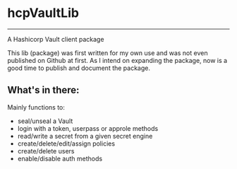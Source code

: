 # hcpVaultLib
___

A Hashicorp Vault client package

This lib (package) was first written for my own use and was not even published on Github at first.
As I intend on expanding the package, now is a good time to publish and document the package.


## What's in there:

Mainly functions to:
- seal/unseal a Vault
- login with a token, userpass or approle methods
- read/write a secret from a given secret engine
- create/delete/edit/assign policies
- create/delete users
- enable/disable auth methods